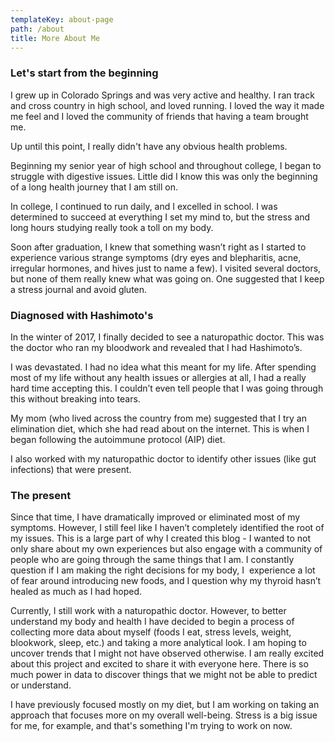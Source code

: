 ```yaml
---
templateKey: about-page
path: /about
title: More About Me
---
```

### Let's start from the beginning

I grew up in Colorado Springs and was very active and healthy. I ran track and cross country in high school, and loved running. I loved the way it made me feel and I loved the community of friends that having a team brought me. 

Up until this point, I really didn't have any obvious health problems. 

Beginning my senior year of high school and throughout college, I began to struggle with digestive issues. Little did I know this was only the beginning of a long health journey that I am still on. 

In college, I continued to run daily, and I excelled in school. I was determined to succeed at everything I set my mind to, but the stress and long hours studying really took a toll on my body. 

Soon after graduation, I knew that something wasn’t right as I started to experience various strange symptoms (dry eyes and blepharitis, acne, irregular hormones, and hives just to name a few). I visited several doctors, but none of them really knew what was going on. One suggested that I keep a stress journal and avoid gluten.

### Diagnosed with Hashimoto's

In the winter of 2017, I finally decided to see a naturopathic doctor. This was the doctor who ran my bloodwork and revealed that I had Hashimoto’s. 

I was devastated. I had no idea what this meant for my life. After spending most of my life without any health issues or allergies at all, I had a really hard time accepting this. I couldn’t even tell people that I was going through this without breaking into tears. 

My mom (who lived across the country from me) suggested that I try an elimination diet, which she had read about on the internet. This is when I began following the autoimmune protocol (AIP) diet. 

I also worked with my naturopathic doctor to identify other issues (like gut infections) that were present. 

### The present

Since that time, I have dramatically improved or eliminated most of my symptoms. However, I still feel like I haven’t completely identified the root of my issues. This is a large part of why I created this blog - I wanted to not only share about my own experiences but also engage with a community of people who are going through the same things that I am. I constantly question if I am making the right decisions for my body, I  experience a lot of fear around introducing new foods, and I question why my thyroid hasn’t healed as much as I had hoped. 

Currently, I still work with a naturopathic doctor. However, to better understand my body and health I have decided to begin a process of collecting more data about myself (foods I eat, stress levels, weight, blookwork, sleep, etc.) and taking a more analytical look. I am hoping to uncover trends that I might not have observed otherwise. I am really excited about this project and excited to share it with everyone here. There is so much power in data to discover things that we might not be able to predict or understand. 

I have previously focused mostly on my diet, but I am working on taking an approach that focuses more on my overall well-being. Stress is a big issue for me, for example, and that's something I'm trying to work on now.